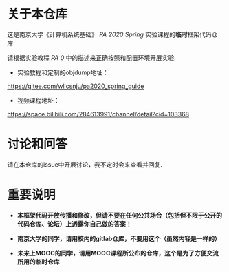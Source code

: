 # 关于本仓库

这是南京大学《计算机系统基础》 *PA 2020 Spring* 实验课程的**临时**框架代码仓库.

请根据实验教程 *PA 0* 中的描述来正确按照和配置环境开展实验.

* 实验教程和定制的objdump地址：

https://gitee.com/wlicsnju/pa2020_spring_guide

* 视频课程地址：

https://space.bilibili.com/284613991/channel/detail?cid=103368

# 讨论和问答

请在本仓库的issue中开展讨论，我不定时会来查看并回复.

# 重要说明

* **本框架代码开放传播和修改，但请不要在任何公共场合（包括但不限于公开的代码仓库、论坛）上透露你自己做的答案！**

* **南京大学的同学，请用校内的gitlab仓库，不要用这个（虽然内容是一样的）**

* **未来上MOOC的同学，请用MOOC课程所公布的仓库，这个是为了方便交流所用的临时仓库**